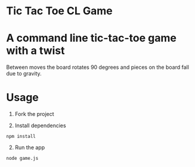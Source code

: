# Tic Tac Toe CL Game

#  A command line tic-tac-toe game with a twist

Between moves the board rotates 90 degrees and pieces on the board fall due to gravity.

# Usage

1. Fork the project

2. Install dependencies

```npm install```

2. Run the app

```node game.js```
